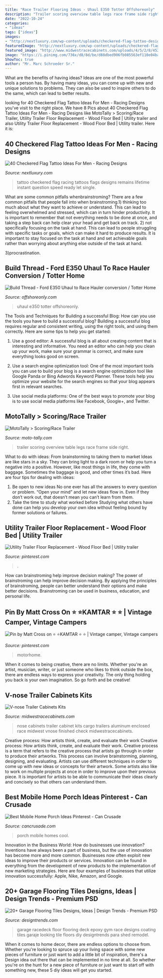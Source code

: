 ```yaml
---
title: "Race Trailer Flooring Ideas - Uhaul E350 Totter Offshoreonly"
description: "Trailer scoring overview table legs race frame side right"
date: "2022-10-24"
categories:
- "ideas"
tags: ["ideas"]
images:
- "http://nextluxury.com/wp-content/uploads/checkered-flag-tattoo-design-ideas-for-men.jpg"
featuredImage: "http://nextluxury.com/wp-content/uploads/checkered-flag-tattoo-design-ideas-for-men.jpg"
featured_image: "http://www.midwestracecabinets.com/uploads/4/5/2/8/45287899/vnose-finished-pic_orig.jpeg"
image: "https://i.pinimg.com/736x/d8/8d/be/d88dbed906fb085563ef110e04ba42c8.jpg"
ShowToc: true
author: "Mr. Marc Schroeder Sr."
---
```



What are the benefits of having ideas?
Ideas are one of the most powerful tools a person has. By having many ideas, you can come up with new and unique solutions to problems. They can also be used to inspire others to do the same, which can lead to better results.

	

		
looking for 40 Checkered Flag Tattoo Ideas For Men - Racing Designs you've visit to the right place. We have 8 Pics about 40 Checkered Flag Tattoo Ideas For Men - Racing Designs like MotoTally &gt; Scoring/Race Trailer, Utility Trailer Floor Replacement - Wood Floor Bed | Utility trailer and also Utility Trailer Floor Replacement - Wood Floor Bed | Utility trailer. Here it is:
		
    
## 40 Checkered Flag Tattoo Ideas For Men - Racing Designs

<img loading=lazy src="http://nextluxury.com/wp-content/uploads/checkered-flag-tattoo-design-ideas-for-men.jpg" onerror="this.onerror=null;this.src='https://tse3.mm.bing.net/th?id=OIP.iuQ3Hch9bODu9rFA-tKJDQHaHa&amp;pid=15.1';" alt="40 Checkered Flag Tattoo Ideas For Men - Racing Designs">

_Source: nextluxury.com_

>tattoo checkered flag racing tattoos flags designs remains lifetime instant question speed ready let single. 

	

What are some common pitfalls whenbrainstroming?
There are a few common pitfalls that people fall into when brainstroming.1) thinking too much about what they want to achieve or understand. This can lead to feeling overwhelmed and stressed, which can in turn hinder productivity. It is important to remember that not everything needs to be done at once, and taking a step back can help clear your head and get back on track.
2) not specifically focusing on the task at hand. This can lead to people struggling with specific tasks or goals, which can make it hard to produce results. It is important to stay focused on the task at hand and set achievable goals rather than worrying about anything else outside of the task at hand.

3)procrastination.

    
## Build Thread - Ford E350 Uhaul To Race Hauler Conversion / Totter Home

<img loading=lazy src="https://www.offshoreonly.com/forums/attachments/trucks-trailers-transportation/547485d1447092774-build-thread-ford-e350-uhaul-race-hauler-conversion-totter-home-idea3.jpg" onerror="this.onerror=null;this.src='https://tse1.mm.bing.net/th?id=OIP.07BfaZbmq_cVIbfCfJ22zwHaHU&amp;pid=15.1';" alt="Build Thread - Ford E350 Uhaul to Race Hauler conversion / Totter Home">

_Source: offshoreonly.com_

>uhaul e350 totter offshoreonly. 

	

The Tools and Techniques for Building a successful Blog: How can you use the tools you have to build a successful blog?
Building a successful blog requires regular and consistent writing, using the right tools, and using them correctly. Here are some tips to help you get started:
1. Use a good editor: A successful blog is all about creating content that is interesting and informative. You need an editor who can help you clean up your work, make sure your grammar is correct, and make sure everything looks good on screen.

2. Use a search engine optimization tool: One of the most important tools you can use to build your blog is a search engine optimization tool like Google Panda or Bing Adwords Keyword Planner. These tools help you optimize your website for the search engines so that your blog appears first in relevant searches.

3. Use social media platforms: One of the best ways to promote your blog is to use social media platforms like Facebook, Google+, and Twitter.

    
## MotoTally &gt; Scoring/Race Trailer

<img loading=lazy src="https://www.moto-tally.com/images/Trailer/Overview.jpg" onerror="this.onerror=null;this.src='https://tse4.mm.bing.net/th?id=OIP.owJbjOTE792XqWlsQee-pgHaFj&amp;pid=15.1';" alt="MotoTally &gt; Scoring/Race Trailer">

_Source: moto-tally.com_

>trailer scoring overview table legs race frame side right. 

	

What to do with ideas: From brainstorming to taking them to market
Ideas are like stars in a sky. They can bring light to a dark room or help you turn a negative into a positive. However, like most things in life, they come with baggage. Sometimes the baggage is good, and other times it’s bad. Here are four tips for dealing with ideas:
1. Be open to new ideas 
No one ever has all the answers to every question or problem. “Open your mind” and let new ideas flow in. Even if they don’t work out, that doesn’t mean you can’t learn from them. 
2. Take the time to study what worked before 
Studying what others have done can help you develop your own idea without feeling bound by former solutions or failures.

    
## Utility Trailer Floor Replacement - Wood Floor Bed | Utility Trailer

<img loading=lazy src="https://i.pinimg.com/736x/d8/8d/be/d88dbed906fb085563ef110e04ba42c8.jpg" onerror="this.onerror=null;this.src='https://tse1.mm.bing.net/th?id=OIP.BY4xr8lUpOAzPOph3_xTjQHaEK&amp;pid=15.1';" alt="Utility Trailer Floor Replacement - Wood Floor Bed | Utility trailer">

_Source: pinterest.com_

>. 

	

How can brainstroming help improve decision making?
The power of brainstroming can help improve decision making. By applying the principles of brainstroming, people can better understand their options and make better decisions. Brainstroming can be used in business, education, and personal life.

    
## Pin By Matt Cross On ⭐ ⭐KAMTAR ⭐ ⭐ | Vintage Camper, Vintage Campers

<img loading=lazy src="https://i.pinimg.com/originals/03/6b/03/036b03e428ba896c6f63af8a1654a607.jpg" onerror="this.onerror=null;this.src='https://tse2.mm.bing.net/th?id=OIP.LhfdeGZxaoxh7ZMB_I95CgHaE8&amp;pid=15.1';" alt="Pin by Matt Cross on ⭐ ⭐KAMTAR ⭐ ⭐ | Vintage camper, Vintage campers">

_Source: pinterest.com_

>motorhome. 

	

When it comes to being creative, there are no limits. Whether you're an artist, musician, writer, or just someone who likes to think outside the box, there are endless ways to express your creativity. The only thing holding you back is your own imagination. So go forth and be creative!

    
## V-nose Trailer Cabinets Kits

<img loading=lazy src="http://www.midwestracecabinets.com/uploads/4/5/2/8/45287899/vnose-finished-pic_orig.jpeg" onerror="this.onerror=null;this.src='https://tse2.mm.bing.net/th?id=OIP.NixAdvFoMTpBJ99WlYs1JAHaJ6&amp;pid=15.1';" alt="V-nose Trailer Cabinets Kits">

_Source: midwestracecabinets.com_

>nose cabinets trailer cabinet kits cargo trailers aluminum enclosed race midwest vnose finished check midwestracecabinets. 

	

Creative process: How artists think, create, and evaluate their work
Creative process: How artists think, create, and evaluate their work.
Creative process is a term that refers to the creative process that artists go through in order to produce their artworks. This process can involve brainstorming, planning, designing, and evaluating. Artists can use different techniques in order to come up with new ideas or concepts for their artwork. Some artists also like to work on multiple projects at once in order to improve upon their previous piece. It is important for artists to be able to communicate their ideas clearly and concisely so that others can understand them.

    
## Best Mobile Home Porch Ideas Pinterest - Can Crusade

<img loading=lazy src="https://cdn.cancrusade.com/wp-content/uploads/best-mobile-home-porch-ideas-pinterest_56749.jpg" onerror="this.onerror=null;this.src='https://tse4.mm.bing.net/th?id=OIP.PXO5BBDXjjF9O-efTUoRmwHaF7&amp;pid=15.1';" alt="Best Mobile Home Porch Ideas Pinterest - Can Crusade">

_Source: cancrusade.com_

>porch mobile homes cool. 

	

Innovation in the Business World: How do businesses use innovation?
Inventions have always been a part of business, but the use of innovation has become more and more common. Businesses now often exploit new ideas to improve their products or services. Innovation can be found in everything from the development of new products to the implementation of new marketing strategies. Here are four examples of businesses that utilize innovation successfully: Apple, Nike, Amazon, and Google.

    
## 20+ Garage Flooring Tiles Designs, Ideas | Design Trends - Premium PSD

<img loading=lazy src="https://images.designtrends.com/wp-content/uploads/2016/07/22195722/Epoxy-Garage-Floor-Coating-.jpg" onerror="this.onerror=null;this.src='https://tse4.mm.bing.net/th?id=OIP.UtlF-idT4smtkTgbcskXsQHaE6&amp;pid=15.1';" alt="20+ Garage Flooring Tiles Designs, Ideas | Design Trends - Premium PSD">

_Source: designtrends.com_

>garage racedeck floor flooring deck epoxy gym race designs coating tiles garaje looking tile floors diy designtrends para shed remodel. 

	

When it comes to home decor, there are endless options to choose from. Whether you're looking to spruce up your living space with some new pieces of furniture or just want to add a little bit of inspiration, there's a Design idea out there that can be implemented in no time at all. So whether you're on the hunt for a new piece of furniture or just want to start off with something new, these 5 diy ideas will get you started.

